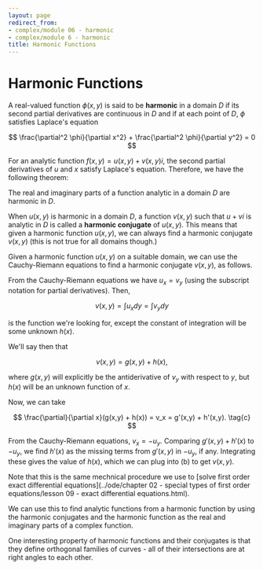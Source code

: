 ```yaml
---
layout: page
redirect_from:
- complex/module 06 - harmonic
- complex/module 6 - harmonic
title: Harmonic Functions
---
```


# Harmonic Functions

A real-valued function $\phi(x, y)$ is said to be **harmonic** in a domain $D$ if its second partial derivatives are continuous in $D$ and if at each point of $D$, $\phi$ satisfies Laplace's equation

$$ \frac{\partial^2 \phi}{\partial x^2} + \frac{\partial^2 \phi}{\partial y^2} = 0 $$

For an analytic function $f(x,y) = u(x,y) + v(x,y)i$, the second partial derivatives of $u$ and $x$ satisfy Laplace's equation. Therefore, we have the following theorem:

The real and imaginary parts of a function analytic in a domain $D$ are harmonic in $D$.

When $u(x,y)$ is harmonic in a domain $D$, a function $v(x,y)$ such that $u + vi$ is analytic in $D$ is called a **harmonic conjugate** of $u(x,y)$. This means that given a harmonic function $u(x,y)$, we can always find a harmonic conjugate $v(x,y)$ (this is not true for all domains though.)

Given a harmonic function $u(x,y)$ on a suitable domain, we can use the Cauchy-Riemann equations to find a harmonic conjugate $v(x,y)$, as follows.

From the Cauchy-Riemann equations we have $u_x = v_y$ (using the subscript notation for partial derivatives). Then,

$$ v(x,y) = \int{u_x}dy = \int{v_y}dy \tag{a} $$

is the function we're looking for, except the constant of integration will be some unknown $h(x)$.

We'll say then that

$$ v(x,y) = g(x,y) + h(x), \tag{b} $$

where $g(x,y)$ will explicitly be the antiderivative of $v_y$ with respect to $y$, but $h(x)$ will be an unknown function of $x$.

Now, we can take

$$ \frac{\partial}{\partial x}(g(x,y) + h(x)) = v_x = g'(x,y) + h'(x,y). \tag{c} $$

From the Cauchy-Riemann equations, $v_x = -u_y$. Comparing $g'(x,y) + h'(x)$ to $-u_y$, we find $h'(x)$ as the missing terms from $g'(x,y)$ in $-u_y$, if any. Integrating these gives the value of $h(x)$, which we can plug into (b) to get $v(x,y)$.

Note that this is the same mechnical procedure we use to [solve first order exact differential equations](../ode/chapter 02 - special types of first order equations/lesson 09 - exact differential equations.html).

We can use this to find analytic functions from a harmonic function by using the harmonic conjugates and the harmonic function as the real and imaginary parts of a complex function.

One interesting property of harmonic functions and their conjugates is that they define orthogonal families of curves - all of their intersections are at right angles to each other.
